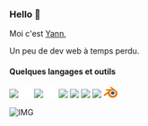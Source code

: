### Hello 👋

Moi c'est [Yann](https://yannletouzey.com),   

Un peu de dev web à temps perdu. 

#### Quelques langages et outils
<img src="https://cdn.jsdelivr.net/gh/devicons/devicon/icons/nodejs/nodejs-original.svg" width="20px"/>
<img src="./img//express.svg" width="20px" />
<img src="https://cdn.jsdelivr.net/gh/devicons/devicon/icons/react/react-original.svg" width="20px"/>
<img src="./img/three.svg" width="20px"/>
<img src="https://cdn.jsdelivr.net/gh/devicons/devicon/icons/sass/sass-original.svg" width="20px"/>
<img src="https://cdn.jsdelivr.net/gh/devicons/devicon/icons/mysql/mysql-original.svg" width="20px"/>
<img src="https://cdn.jsdelivr.net/gh/devicons/devicon/icons/postgresql/postgresql-original-wordmark.svg" width="20px"/>
<img src="https://cdn.jsdelivr.net/gh/devicons/devicon/icons/git/git-original.svg" width="20px"/>
<img src="./img/blender.png" width="25px" />

![IMG](./img/animate_letters_yann.gif)
